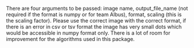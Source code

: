 There are four arguments to be passed: image name, output_file_name (not required if the format is numpy or for team Albus), format, scaling (this is the scaling factor).
Please use the correct image with the correct format, if there is an error in csv or tsv format the image has very small dots which would be accessible in numpy format only.
There is a lot of room for improvement for the algorithms used in this package.